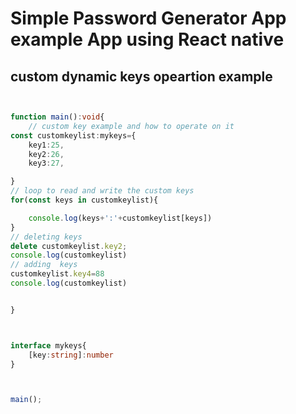 # Simple Password Generator App example App using React native



## custom dynamic keys opeartion example

```typescript


function main():void{
    // custom key example and how to operate on it 
const customkeylist:mykeys={
    key1:25,
    key2:26,
    key3:27,

}
// loop to read and write the custom keys 
for(const keys in customkeylist){

    console.log(keys+':'+customkeylist[keys])
}
// deleting keys 
delete customkeylist.key2;
console.log(customkeylist)
// adding  keys
customkeylist.key4=88
console.log(customkeylist)


}



interface mykeys{
    [key:string]:number
}



main();

```

